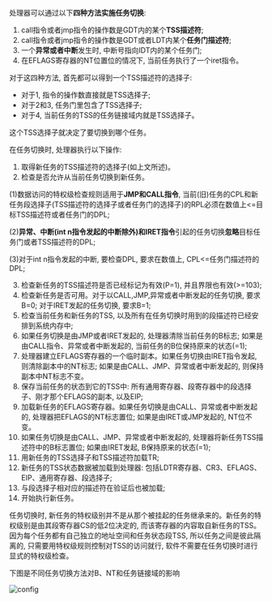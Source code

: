 处理器可以通过以下**四种方法实施任务切换**:  

1. call指令或者jmp指令的操作数是GDT内的某个**TSS描述符**;  
2. call指令或者jmp指令的操作数是GDT或者LDT内某个**任务门描述符**;  
3. 一个**异常或者中断**发生时, 中断号指向IDT内的某个任务门;  
4. 在EFLAGS寄存器的NT位置位的情况下, 当前任务执行了一个iret指令。

对于这四种方法, 首先都可以得到一个TSS描述符的选择子:  
- 对于1, 指令的操作数直接就是TSS选择子;  
- 对于2和3, 任务门里包含了TSS选择子;  
- 对于4, 当前任务的TSS的任务链接域内就是TSS选择子。 

这个TSS选择子就决定了要切换到哪个任务。

在任务切换时, 处理器执行以下操作:  
1. 取得新任务的TSS描述符的选择子(如上文所述)。 
2. 检查是否允许从当前任务切换到新任务。 

(1)数据访问的特权级检查规则适用于**JMP和CALL指令**, 当前(旧)任务的CPL和新任务段选择子(TSS描述符的选择子或者任务门的选择子)的RPL必须在数值上<=目标TSS描述符或者任务门的DPL;  

(2)**异常、中断(int n指令发起的中断除外)和IRET指令**引起的任务切换**忽略**目标任务门或者TSS描述符的DPL;  

(3)对于int n指令发起的中断, 要检查DPL, 要求在数值上, CPL<=任务门描述符的DPL;  

3. 检查新任务的TSS描述符是否已经标记为有效(P=1), 并且界限也有效(>=103);  
4. 检查新任务是否可用。对于以CALL,JMP,异常或者中断发起的任务切换, 要求B=0; 对于IRET发起的任务切换, 要求B=1;  
5. 检查当前任务和新任务的TSS, 以及所有在任务切换时用到的段描述符已经安排到系统内存中;  
6. 如果任务切换是由JMP或者IRET发起的, 处理器清除当前任务的B标志; 如果是由CALL指令、异常或者中断发起的, 当前任务的B位保持原来的状态(=1);  
7. 处理器建立EFLAGS寄存器的一个临时副本。如果任务切换由IRET指令发起, 则清除副本中的NT标志; 如果是由CALL、JMP、异常或者中断发起的, 则保持副本中NT标志不变。 
8. 保存当前任务的状态到它的TSS中: 所有通用寄存器、段寄存器中的段选择子、刚才那个EFLAGS的副本, 以及EIP;  
9. 加载新任务的EFLAGS寄存器。如果任务切换是由CALL、异常或者中断发起的, 处理器把EFLAGS的NT标志置位; 如果是由IRET或JMP发起的, NT位不变。 
10. 如果任务切换是由CALL、JMP、异常或者中断发起的, 处理器将新任务TSS描述符中的B标志置位; 如果由IRET发起, B保持原来的状态(=1);  
11. 用新任务的TSS选择子和TSS描述符加载TR;  
12. 新任务的TSS状态数据被加载到处理器: 包括LDTR寄存器、CR3、EFLAGS、EIP、通用寄存器、段选择子;  
13. 与段选择子相对应的描述符在验证后也被加载;  
14. 开始执行新任务。

任务切换时, 新任务的特权级别并不是从那个被挂起的任务继承来的。新任务的特权级别是由其段寄存器CS的低2位决定的, 而该寄存器的内容取自新任务的TSS。因为每个任务都有自己独立的地址空间和任务状态段TSS, 所以任务之间是彼此隔离的, 只需要用特权级规则控制对TSS的访问就行, 软件不需要在任务切换时进行显式的特权级检查。

下图是不同任务切换方法对B、NT和任务链接域的影响

![config](images/8.png)